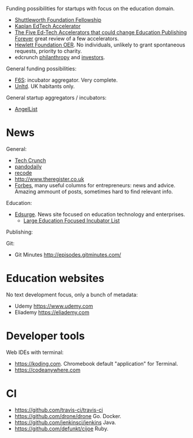 Funding possibilities for startups with focus on the education domain.

- [Shuttleworth Foundation Fellowship](www.shuttleworthfoundation.org/fellowship)
- [Kaplan EdTech Accelerator](http://www.kaplanedtechaccelerator.com)
- [The Five Ed-Tech Accelerators that could change Education Publishing Forever](http://www.publishingtechnology.com/2013/03/the-five-ed-tech-accelerators-that-could-change-education-publishing-forever/) great review of a few accelerators.
- [Hewlett Foundation OER](http://www.hewlett.org/programs/education/open-educational-resources). No individuals, unlikely to grant spontaneous requests, priority to charity.
- edcrunch [philanthropy](http://edcrunch.org/show-me-the-money/foundations-and-philanthropy/) and [investors](http://edcrunch.org/show-me-the-money/accelerators-and-investors).

General funding possibilities:

- [F6S](http://www.f6s.com/): incubator aggregator. Very complete.
- [Unltd](http://unltd.org.uk/path/). UK habitants only.

General startup aggregators / incubators:

- [AngelList](https://angel.co/)

# News

General:

- [Tech Crunch](http://techcrunch.com)
- [pandodaily](http://pando.com/)
- [recode](http://recode.net/)
- <http://www.theregister.co.uk>
- [Forbes](http://www.forbes.com/), many useful columns for entrepreneurs: news and advice. Amazing ammount of posts, sometimes hard to find relevant info.

Education:

-   [Edsurge](https://www.edsurge.com/). News site focused on education technology and enterprises.
    - [Large Education Focused Incubator List](https://www.edsurge.com/incubators)

Publishing:

Git:

- Git Minutes <http://episodes.gitminutes.com/>

# Education websites

No text development focus, only a bunch of metadata:

- Udemy <https://www.udemy.com>
- Eliademy <https://eliademy.com>

# Developer tools

Web IDEs with terminal:

- <https://koding.com>. Chromebook default "application" for Terminal.
- <https://codeanywhere.com>

# CI

- <https://github.com/travis-ci/travis-ci>
- <https://github.com/drone/drone>       Go. Docker.
- <https://github.com/jenkinsci/jenkins> Java.
- <https://github.com/defunkt/cijoe>     Ruby.

